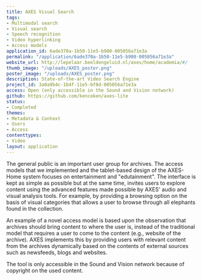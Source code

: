 ```yaml
---
title: AXES Visual Search
tags:
- Multimodal search
- Visual search
- Speech recognition
- Video hyperlinking
- Access models
application_id: 6ade370a-1b50-11e5-b980-005056a71e3a
permalink: "/application/6ade370a-1b50-11e5-b980-005056a71e3a"
website_url: http://lepelaar.beeldengeluid.nl/axes/home/academia/#/
thumb_image: "/uploads/AXES_poster.png"
poster_image: "/uploads/AXES_poster.png"
description: State-of-the-art Video Search Engine
project_id: 3a0a9b4c-1b4f-11e5-bf8d-005056a71e3a
access: Open (only accessible in the Sound and Vision network)
github: https://github.com/kencoken/axes-lite
status:
- Completed
themes:
- Metadata & Context
- Users
- Access
contenttypes:
- Video
layout: application
---
```


The general public is an important user group for archives. The access models that we implemented and the tablet-based design of the AXES-Home system focuses on entertainment and "edutainment". The interface is kept as simple as possible but at the same time, invites users to explore content using the advanced features made possible by AXES' audio and visual analysis tools. For example, by providing a browsing option on the basis of visual categories that allows a user to browse through all elephants found in the collection.

An example of a novel access model is based upon the observation that archives should bring content to where the user is, instead of the traditional model that requires a user to come to the content (e.g., website of the archive). AXES implements this by providing users with relevant content from the archives dynamically based on the contents of external sources such as newsfeeds, blogs and websites.

The tool is only accessible in the Sound and Vision network because of copyright on the used content.
